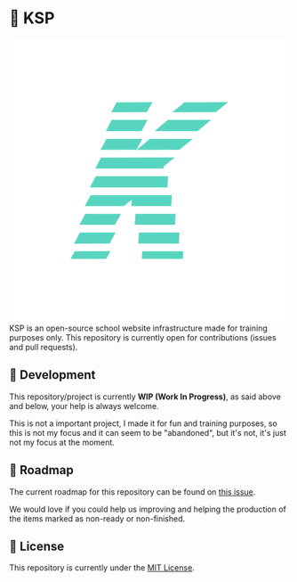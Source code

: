 <h1>🤳 KSP</h1>
<img height="512" src=".github/icon.png" align="right" alt="KSP">

KSP is an open-source school website infrastructure made for training purposes only. This repository is currently open for contributions (issues and pull requests).

<h2>🎲 Development</h2>

This repository/project is currently **WIP (Work In Progress)**, as said above and below, your help is always welcome. 

This is not a important project, I made it for fun and training purposes, so this is not my focus and it can seem to be "abandoned", but it's not, it's just not my focus at the moment.

<h2>🚄 Roadmap</h2>

The current roadmap for this repository can be found on [this issue](https://github.com/SrGaabriel/ksp).

We would love if you could help us improving and helping the production of the items marked as non-ready or non-finished.

<h2>🧾 License</h2>

This repository is currently under the [MIT License](https://github.com/SrGaabriel/ksp/blob/master/LICENSE).
